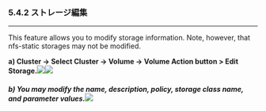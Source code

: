 ### 5.4.2 ストレージ編集

---

This feature allows you to modify storage information. Note, however, that nfs-static storages may not be modified.

**a\) Cluster → Select Cluster → Volume → Volume Action button > Edit Storage.**![](/assets/EN/2.5/5.4.2_1.png)![](/assets/EN/2.5/5.4.2_2.png)

##### b\) You may modify the name, description, policy, storage class name, and parameter values.![](/assets/EN/2.5/5.4.2_3.png)



